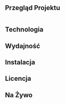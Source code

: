 ## Przegląd Projektu
<img src="./portfolio/thumbail-github.png" alt="" />

## Technologia

## Wydajność

## Instalacja

## Licencja

## Na Żywo
